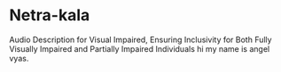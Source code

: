 # Netra-kala
Audio Description for Visual Impaired, Ensuring Inclusivity for Both Fully Visually Impaired and Partially Impaired Individuals
hi my name is angel vyas.
